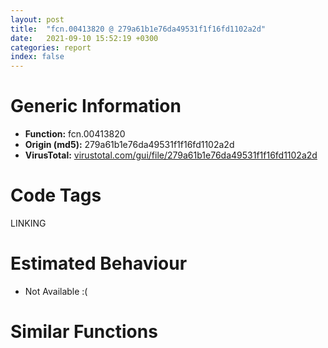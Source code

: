 ```yaml
---
layout: post
title:  "fcn.00413820 @ 279a61b1e76da49531f1f16fd1102a2d"
date:   2021-09-10 15:52:19 +0300
categories: report
index: false
---
```


# Generic Information
- **Function:** fcn.00413820
- **Origin (md5):** 279a61b1e76da49531f1f16fd1102a2d
- **VirusTotal:** [virustotal.com/gui/file/279a61b1e76da49531f1f16fd1102a2d][virustotal_ref]

# Code Tags
<span class="tag" id="LINKING">LINKING</span>


# Estimated Behaviour
<ul><li class="bhv-desc" id="na">Not Available :(</li></ul>

# Similar Functions
<script type="text/javascript" src="https://www.gstatic.com/charts/loader.js"></script>
<script type="text/javascript">

    google.charts.load('current', {'packages':['corechart']});
    google.charts.setOnLoadCallback(drawChart);

    function drawChart() {
    var data = new google.visualization.DataTable();
        data.addColumn('number', 'X');
        data.addColumn('number', 'Y');
        data.addColumn({type: 'string', role: 'tooltip', 'p': {'html': true}});
        data.addColumn({'type': 'string', 'role': 'style'});
        
        data.addRows([
    [0, 0, '<b><a href="/report/fcn.00413820@279a61b1e76da49531f1f16fd1102a2d">fcn.00413820</a><br>@279a61b1e76da49531f1f16fd1102a2d</b><br>', 'point { fill-color: #e0440e; }'],

        ]);

    var options = {
        title: 'Similarity Plot',
        legend: 'none',
        colors: ['#dedbd9', '#e6693e', '#ec8f6e', '#f3b49f', '#f6c7b6'],
        tooltip: {isHtml: true, trigger: 'both'},
        explorer: {
        actions: ["dragToZoom", "rightClickToReset"],
        },
        chartArea: {
        width: '80%',
        height: '80%'
        },
        width: '100%',
        height: '100%'
    };

    var chart = new google.visualization.ScatterChart(document.getElementById('chart_div'));

    chart.draw(data, options);
    }
    
</script>


<div id="chart_div" style="width: 100%px; height: 100%;"></div>

# Disassembled Code
{% highlight nasm %}

push ebp
mov ebp, esp
push 0xffffffffffffffff
push 0x4f67bf
mov eax, dword
push eax
sub esp, 0xb3c
mov eax, dword[0x53ebd0]
xor eax, ebp
mov dword[ebp-0x10], eax
push eax
lea eax, [ebp-0xc]
mov dword
mov dword[ebp-0xafc], 0
mov dword[ebp-4], 1
push str._DESKTOP_
lea ecx, [ebp-0x80c]
call fcn.004012e0
mov dword[ebp-0x7f0], 0
mov byte[ebp-4], 2
push str._INTERNET_
lea ecx, [ebp-0x7ec]
call fcn.004012e0
mov dword[ebp-0x7d0], 1
mov byte[ebp-4], 3
push str._PROGRAMS_
lea ecx, [ebp-0x7cc]
call fcn.004012e0
mov dword[ebp-0x7b0], 2
mov byte[ebp-4], 4
push str._CONTROLS_
lea ecx, [ebp-0x7ac]
call fcn.004012e0
mov dword[ebp-0x790], 3
mov byte[ebp-4], 5
push str._PRINTERS_
lea ecx, [ebp-0x78c]
call fcn.004012e0
mov dword[ebp-0x770], 4
mov byte[ebp-4], 6
push str._PERSONAL_
lea ecx, [ebp-0x76c]
call fcn.004012e0
mov dword[ebp-0x750], 5
mov byte[ebp-4], 7
push str._FAVORITES_
lea ecx, [ebp-0x74c]
call fcn.004012e0
mov dword[ebp-0x730], 6
mov byte[ebp-4], 8
push str._STARTUP_
lea ecx, [ebp-0x72c]
call fcn.004012e0
mov dword[ebp-0x710], 7
mov byte[ebp-4], 9
push str._RECENT_
lea ecx, [ebp-0x70c]
call fcn.004012e0
mov dword[ebp-0x6f0], 8
mov byte[ebp-4], 0xa
push str._SENDTO_
lea ecx, [ebp-0x6ec]
call fcn.004012e0
mov dword[ebp-0x6d0], 9
mov byte[ebp-4], 0xb
push str._BITBUCKET_
lea ecx, [ebp-0x6cc]
call fcn.004012e0
mov dword[ebp-0x6b0], 0xa
mov byte[ebp-4], 0xc
push str._STARTMENU_
lea ecx, [ebp-0x6ac]
call fcn.004012e0
mov dword[ebp-0x690], 0xb
mov byte[ebp-4], 0xd
push str._MYDOCUMENTS_
lea ecx, [ebp-0x68c]
call fcn.004012e0
mov dword[ebp-0x670], 5
mov byte[ebp-4], 0xe
push str._MYMUSIC_
lea ecx, [ebp-0x66c]
call fcn.004012e0
mov dword[ebp-0x650], 0xd
mov byte[ebp-4], 0xf
push str._MYVIDEO_
lea ecx, [ebp-0x64c]
call fcn.004012e0
mov dword[ebp-0x630], 0xe
mov byte[ebp-4], 0x10
push str._DESKTOPDIRECTORY_
lea ecx, [ebp-0x62c]
call fcn.004012e0
mov dword[ebp-0x610], 0x10
mov byte[ebp-4], 0x11
push str._DRIVES_
lea ecx, [ebp-0x60c]
call fcn.004012e0
mov dword[ebp-0x5f0], 0x11
mov byte[ebp-4], 0x12
push str._NETWORK_
lea ecx, [ebp-0x5ec]
call fcn.004012e0
mov dword[ebp-0x5d0], 0x12
mov byte[ebp-4], 0x13
push str._NETHOOD_
lea ecx, [ebp-0x5cc]
call fcn.004012e0
mov dword[ebp-0x5b0], 0x13
mov byte[ebp-4], 0x14
push str._FONTS_
lea ecx, [ebp-0x5ac]
call fcn.004012e0
mov dword[ebp-0x590], 0x14
mov byte[ebp-4], 0x15
push str._TEMPLATES_
lea ecx, [ebp-0x58c]
call fcn.004012e0
mov dword[ebp-0x570], 0x15
mov byte[ebp-4], 0x16
push str._COMMON_STARTMENU_
lea ecx, [ebp-0x56c]
call fcn.004012e0
mov dword[ebp-0x550], 0x16
mov byte[ebp-4], 0x17
push str._COMMON_PROGRAMS_
lea ecx, [ebp-0x54c]
call fcn.004012e0
mov dword[ebp-0x530], 0x17
mov byte[ebp-4], 0x18
push str._COMMON_STARTUP_
lea ecx, [ebp-0x52c]
call fcn.004012e0
mov dword[ebp-0x510], 0x18
mov byte[ebp-4], 0x19
push str._COMMON_DESKTOPDIRECTORY_
lea ecx, [ebp-0x50c]
call fcn.004012e0
mov dword[ebp-0x4f0], 0x19
mov byte[ebp-4], 0x1a
push str._APPDATA_
lea ecx, [ebp-0x4ec]
call fcn.004012e0
mov dword[ebp-0x4d0], 0x1a
mov byte[ebp-4], 0x1b
push str._PRINTHOOD_
lea ecx, [ebp-0x4cc]
call fcn.004012e0
mov dword[ebp-0x4b0], 0x1b
mov byte[ebp-4], 0x1c
push str._LOCAL_APPDATA_
lea ecx, [ebp-0x4ac]
call fcn.004012e0
mov dword[ebp-0x490], 0x1c
mov byte[ebp-4], 0x1d
push str._ALTSTARTUP_
lea ecx, [ebp-0x48c]
call fcn.004012e0
mov dword[ebp-0x470], 0x1d
mov byte[ebp-4], 0x1e
push str._COMMON_ALTSTARTUP_
lea ecx, [ebp-0x46c]
call fcn.004012e0
mov dword[ebp-0x450], 0x1e
mov byte[ebp-4], 0x1f
push str._COMMON_FAVORITES_
lea ecx, [ebp-0x44c]
call fcn.004012e0
mov dword[ebp-0x430], 0x1f
mov byte[ebp-4], 0x20
push str._INTERNET_CACHE_
lea ecx, [ebp-0x42c]
call fcn.004012e0
mov dword[ebp-0x410], 0x20
mov byte[ebp-4], 0x21
push str._COOKIES_
lea ecx, [ebp-0x40c]
call fcn.004012e0
mov dword[ebp-0x3f0], 0x21
mov byte[ebp-4], 0x22
push str._HISTORY_
lea ecx, [ebp-0x3ec]
call fcn.004012e0
mov dword[ebp-0x3d0], 0x22
mov byte[ebp-4], 0x23
push str._COMMON_APPDATA_
lea ecx, [ebp-0x3cc]
call fcn.004012e0
mov dword[ebp-0x3b0], 0x23
mov byte[ebp-4], 0x24
push str._WINDOWS_
lea ecx, [ebp-0x3ac]
call fcn.004012e0
mov dword[ebp-0x390], 0x24
mov byte[ebp-4], 0x25
push str._SYSTEM_
lea ecx, [ebp-0x38c]
call fcn.004012e0
mov dword[ebp-0x370], 0x25
mov byte[ebp-4], 0x26
push str._PROGRAM_FILES_
lea ecx, [ebp-0x36c]
call fcn.004012e0
mov dword[ebp-0x350], 0x26
mov byte[ebp-4], 0x27
push str._MYPICTURES_
lea ecx, [ebp-0x34c]
call fcn.004012e0
mov dword[ebp-0x330], 0x27
mov byte[ebp-4], 0x28
push str._PROFILE_
lea ecx, [ebp-0x32c]
call fcn.004012e0
mov dword[ebp-0x310], 0x28
mov byte[ebp-4], 0x29
push str._SYSTEMX86_
lea ecx, [ebp-0x30c]
call fcn.004012e0
mov dword[ebp-0x2f0], 0x29
mov byte[ebp-4], 0x2a
push str._PROGRAM_FILESX86_
lea ecx, [ebp-0x2ec]
call fcn.004012e0
mov dword[ebp-0x2d0], 0x2a
mov byte[ebp-4], 0x2b
push str._PROGRAM_FILES_COMMON_
lea ecx, [ebp-0x2cc]
call fcn.004012e0
mov dword[ebp-0x2b0], 0x2b
mov byte[ebp-4], 0x2c
push str._PROGRAM_FILES_COMMONX86_
lea ecx, [ebp-0x2ac]
call fcn.004012e0
mov dword[ebp-0x290], 0x2c
mov byte[ebp-4], 0x2d
push str._COMMON_TEMPLATES_
lea ecx, [ebp-0x28c]
call fcn.004012e0
mov dword[ebp-0x270], 0x2d
mov byte[ebp-4], 0x2e
push str._COMMON_DOCUMENTS_
lea ecx, [ebp-0x26c]
call fcn.004012e0
mov dword[ebp-0x250], 0x2e
mov byte[ebp-4], 0x2f
push str._COMMON_ADMINTOOLS_
lea ecx, [ebp-0x24c]
call fcn.004012e0
mov dword[ebp-0x230], 0x2f
mov byte[ebp-4], 0x30
push str._ADMINTOOLS_
lea ecx, [ebp-0x22c]
call fcn.004012e0
mov dword[ebp-0x210], 0x30
mov byte[ebp-4], 0x31
push str._CONNECTIONS_
lea ecx, [ebp-0x20c]
call fcn.004012e0
mov dword[ebp-0x1f0], 0x31
mov byte[ebp-4], 0x32
push str._COMMON_MUSIC_
lea ecx, [ebp-0x1ec]
call fcn.004012e0
mov dword[ebp-0x1d0], 0x35
mov byte[ebp-4], 0x33
push str._COMMON_PICTURES_
lea ecx, [ebp-0x1cc]
call fcn.004012e0
mov dword[ebp-0x1b0], 0x36
mov byte[ebp-4], 0x34
push str._COMMON_VIDEO_
lea ecx, [ebp-0x1ac]
call fcn.004012e0
mov dword[ebp-0x190], 0x37
mov byte[ebp-4], 0x35
push str._RESOURCES_
lea ecx, [ebp-0x18c]
call fcn.004012e0
mov dword[ebp-0x170], 0x38
mov byte[ebp-4], 0x36
push str._RESOURCES_LOCALIZED_
lea ecx, [ebp-0x16c]
call fcn.004012e0
mov dword[ebp-0x150], 0x39
mov byte[ebp-4], 0x37
push str._COMMON_OEM_LINKS_
lea ecx, [ebp-0x14c]
call fcn.004012e0
mov dword[ebp-0x130], 0x3a
mov byte[ebp-4], 0x38
push str._CDBURN_AREA_
lea ecx, [ebp-0x12c]
call fcn.004012e0
mov dword[ebp-0x110], 0x3b
mov byte[ebp-4], 0x39
push str._COMPUTERSNEARME_
lea ecx, [ebp-0x10c]
call fcn.004012e0
mov dword[ebp-0xf0], 0x3d
mov byte[ebp-4], 0x3a
push str._FLAG_CREATE_
lea ecx, [ebp-0xec]
call fcn.004012e0
mov dword[ebp-0xd0], 0x8000
mov byte[ebp-4], 0x3b
push str._FLAG_DONT_VERIFY_
lea ecx, [ebp-0xcc]
call fcn.004012e0
mov dword[ebp-0xb0], 0x4000
mov byte[ebp-4], 0x3c
push str._FLAG_DONT_UNEXPAND_
lea ecx, [ebp-0xac]
call fcn.004012e0
mov dword[ebp-0x90], 0x2000
mov byte[ebp-4], 0x3d
push str._FLAG_NO_ALIAS_
lea ecx, [ebp-0x8c]
call fcn.004012e0
mov dword[ebp-0x70], 0x1000
mov byte[ebp-4], 0x3e
push str._FLAG_PER_USER_INIT_
lea ecx, [ebp-0x6c]
call fcn.004012e0
mov dword[ebp-0x50], 0x800
mov byte[ebp-4], 0x3f
push str._FLAG_MASK_
lea ecx, [ebp-0x4c]
call fcn.004012e0
mov dword[ebp-0x30], 0xff00
mov byte[ebp-4], 0x40
push 0x51454c
lea ecx, [ebp-0x828]
call fcn.004012e0
mov byte[ebp-4], 0x41
push 0x514554
lea ecx, [ebp-0x2c]
call fcn.004012e0
mov byte[ebp-4], 0x42
push str.SHGetSpecialFolderPathW_
push str.shell32.dll
call dword[sym.imp.KERNEL32.dll_LoadLibraryW]
push eax
call dword[sym.imp.KERNEL32.dll_GetProcAddress]
mov dword[ebp-0x82c], eax
xor eax, eax
mov word[ebp-0xa34], ax
push 0x206
push 0
lea ecx, [ebp-0xa32]
push ecx
call fcn.00490b70
add esp, 0xc
mov dword[ebp-0xa38], 0
jmp off.b2059
mov edx, dword[ebp-0xa38]
add edx, 1
mov dword[ebp-0xa38], edx
cmp dword[ebp-0xa38], 0x3f
jae off.b2385
push 0
mov eax, dword[ebp-0xa38]
shl eax, 5
lea ecx, [ebp+eax-0x80c]
push ecx
lea ecx, [ebp+0xc]
call fcn.00412c10
cmp eax, dword[0x513c18]
je off.b2380
push 0
mov edx, dword[ebp-0xa38]
shl edx, 5
mov eax, dword[ebp+edx-0x7f0]
push eax
lea ecx, [ebp-0xa34]
push ecx
push 0
call dword[ebp-0x82c]
sub esp, 0x1c
mov ecx, esp
mov dword[ebp-0xa3c], esp
lea edx, [ebp-0xa34]
push edx
call fcn.004012e0
mov dword[ebp-0xb00], eax
mov eax, dword[ebp-0xb00]
mov dword[ebp-0xb04], eax
mov byte[ebp-4], 0x43
mov ecx, dword[ebp-0xa38]
shl ecx, 5
lea edx, [ebp+ecx-0x80c]
sub esp, 0x1c
mov ecx, esp
mov dword[ebp-0xa40], esp
push edx
call fcn.00401320
mov dword[ebp-0xb08], eax
mov eax, dword[ebp-0xb08]
mov dword[ebp-0xb0c], eax
mov byte[ebp-4], 0x44
sub esp, 0x1c
mov ecx, esp
mov dword[ebp-0xa44], esp
lea edx, [ebp+0xc]
push edx
call fcn.00401320
mov dword[ebp-0xb10], eax
mov eax, dword[ebp+8]
push eax
mov byte[ebp-4], 0x42
call fcn.00413010
add esp, 0x58
mov dword[ebp-0xb14], eax
mov ecx, dword[ebp-0xafc]
or ecx, 1
mov dword[ebp-0xafc], ecx
mov byte[ebp-4], 0x41
lea ecx, [ebp-0x2c]
call fcn.00401360
mov byte[ebp-4], 0x40
lea ecx, [ebp-0x828]
call fcn.00401360
mov byte[ebp-4], 1
push 0x412ab0
push 0x3f
push 0x20
lea edx, [ebp-0x80c]
push edx
call fcn.00497554
mov byte[ebp-4], 0
lea ecx, [ebp+0xc]
call fcn.00401360
mov eax, dword[ebp+8]
jmp off.b3187
jmp off.b2044
lea ecx, [ebp-0x828]
call fcn.00403920
push eax
push 0
lea eax, [ebp-0xa64]
push eax
lea ecx, [ebp+0xc]
call fcn.00413450
mov dword[ebp-0xb18], eax
mov ecx, dword[ebp-0xb18]
mov dword[ebp-0xb1c], ecx
mov byte[ebp-4], 0x45
lea edx, [ebp-0x828]
push edx
mov eax, dword[ebp-0xb1c]
push eax
call fcn.00413220
add esp, 8
mov byte[ebp-0xa45], al
mov byte[ebp-4], 0x42
lea ecx, [ebp-0xa64]
call fcn.00401360
movzx ecx, byte[ebp-0xa45]
test ecx, ecx
je off.b2761
mov edx, dword[0x513c18]
push edx
lea ecx, [ebp-0x828]
call fcn.00403920
push eax
lea eax, [ebp-0xa80]
push eax
lea ecx, [ebp+0xc]
call fcn.00413450
mov dword[ebp-0xb20], eax
mov ecx, dword[ebp-0xb20]
mov dword[ebp-0xb24], ecx
mov byte[ebp-4], 0x46
mov edx, dword[ebp-0xb24]
push edx
sub esp, 0x1c
mov eax, esp
mov dword[ebp-0xa84], esp
push eax
call fcn.004136c0
add esp, 4
mov dword[ebp-0xb28], eax
lea ecx, [ebp-0xaa0]
push ecx
call fcn.00413640
add esp, 0x20
mov dword[ebp-0xb2c], eax
mov edx, dword[ebp-0xb2c]
mov dword[ebp-0xb30], edx
mov byte[ebp-4], 0x47
mov eax, dword[ebp-0xb30]
push eax
mov ecx, dword[ebp+8]
push ecx
call fcn.00413370
add esp, 0xc
mov edx, dword[ebp-0xafc]
or edx, 1
mov dword[ebp-0xafc], edx
mov byte[ebp-4], 0x46
lea ecx, [ebp-0xaa0]
call fcn.00401360
mov byte[ebp-4], 0x42
lea ecx, [ebp-0xa80]
call fcn.00401360
mov byte[ebp-4], 0x41
lea ecx, [ebp-0x2c]
call fcn.00401360
mov byte[ebp-4], 0x40
lea ecx, [ebp-0x828]
call fcn.00401360
mov byte[ebp-4], 1
push 0x412ab0
push 0x3f
push 0x20
lea eax, [ebp-0x80c]
push eax
call fcn.00497554
mov byte[ebp-4], 0
lea ecx, [ebp+0xc]
call fcn.00401360
mov eax, dword[ebp+8]
jmp off.b3187
lea ecx, [ebp-0x2c]
call fcn.00403920
push eax
push 0
lea ecx, [ebp-0xac0]
push ecx
lea ecx, [ebp+0xc]
call fcn.00413450
mov dword[ebp-0xb34], eax
mov edx, dword[ebp-0xb34]
mov dword[ebp-0xb38], edx
mov byte[ebp-4], 0x48
lea eax, [ebp-0x2c]
push eax
mov ecx, dword[ebp-0xb38]
push ecx
call fcn.00413220
add esp, 8
mov byte[ebp-0xaa1], al
mov byte[ebp-4], 0x42
lea ecx, [ebp-0xac0]
call fcn.00401360
movzx edx, byte[ebp-0xaa1]
test edx, edx
je off.b3093
mov eax, dword[0x513c18]
push eax
lea ecx, [ebp-0x2c]
call fcn.00403920
push eax
lea ecx, [ebp-0xadc]
push ecx
lea ecx, [ebp+0xc]
call fcn.00413450
mov dword[ebp-0xb3c], eax
mov edx, dword[ebp-0xb3c]
mov dword[ebp-0xb40], edx
mov byte[ebp-4], 0x49
lea eax, [ebp-0xaf8]
push eax
call fcn.004136c0
add esp, 4
mov dword[ebp-0xb44], eax
mov ecx, dword[ebp-0xb44]
mov dword[ebp-0xb48], ecx
mov byte[ebp-4], 0x4a
mov edx, dword[ebp-0xb40]
push edx
mov eax, dword[ebp-0xb48]
push eax
mov ecx, dword[ebp+8]
push ecx
call fcn.00413370
add esp, 0xc
mov edx, dword[ebp-0xafc]
or edx, 1
mov dword[ebp-0xafc], edx
mov byte[ebp-4], 0x49
lea ecx, [ebp-0xaf8]
call fcn.00401360
mov byte[ebp-4], 0x42
lea ecx, [ebp-0xadc]
call fcn.00401360
mov byte[ebp-4], 0x41
lea ecx, [ebp-0x2c]
call fcn.00401360
mov byte[ebp-4], 0x40
lea ecx, [ebp-0x828]
call fcn.00401360
mov byte[ebp-4], 1
push 0x412ab0
push 0x3f
push 0x20
lea eax, [ebp-0x80c]
push eax
call fcn.00497554
mov byte[ebp-4], 0
lea ecx, [ebp+0xc]
call fcn.00401360
mov eax, dword[ebp+8]
jmp off.b3187
lea ecx, [ebp+0xc]
push ecx
mov ecx, dword[ebp+8]
call fcn.00401320
mov edx, dword[ebp-0xafc]
or edx, 1
mov dword[ebp-0xafc], edx
mov byte[ebp-4], 0x41
lea ecx, [ebp-0x2c]
call fcn.00401360
mov byte[ebp-4], 0x40
lea ecx, [ebp-0x828]
call fcn.00401360
mov byte[ebp-4], 1
push 0x412ab0
push 0x3f
push 0x20
lea eax, [ebp-0x80c]
push eax
call fcn.00497554
mov byte[ebp-4], 0
lea ecx, [ebp+0xc]
call fcn.00401360
mov eax, dword[ebp+8]
mov ecx, dword[ebp-0xc]
mov dword
pop ecx
mov ecx, dword[ebp-0x10]
xor ecx, ebp
call fcn.00490ace
mov esp, ebp
pop ebp
ret

{% endhighlight %}

[virustotal_ref]: https://www.virustotal.com/gui/file/279a61b1e76da49531f1f16fd1102a2d